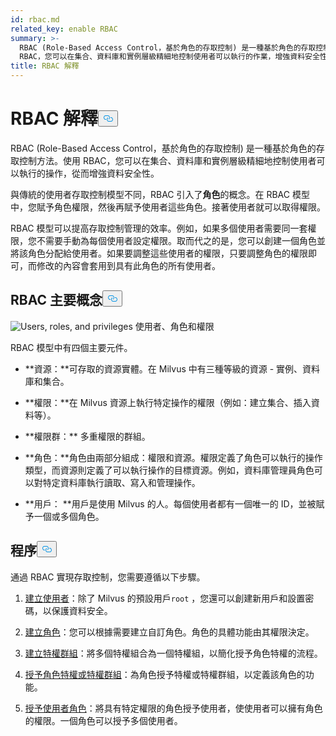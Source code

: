 ```yaml
---
id: rbac.md
related_key: enable RBAC
summary: >-
  RBAC (Role-Based Access Control，基於角色的存取控制) 是一種基於角色的存取控制方法。使用
  RBAC，您可以在集合、資料庫和實例層級精細地控制使用者可以執行的作業，增強資料安全性。
title: RBAC 解釋
---
```

<h1 id="RBAC-Explained​" class="common-anchor-header">RBAC 解釋<button data-href="#RBAC-Explained​" class="anchor-icon" translate="no">
      <svg translate="no"
        aria-hidden="true"
        focusable="false"
        height="20"
        version="1.1"
        viewBox="0 0 16 16"
        width="16"
      >
        <path
          fill="#0092E4"
          fill-rule="evenodd"
          d="M4 9h1v1H4c-1.5 0-3-1.69-3-3.5S2.55 3 4 3h4c1.45 0 3 1.69 3 3.5 0 1.41-.91 2.72-2 3.25V8.59c.58-.45 1-1.27 1-2.09C10 5.22 8.98 4 8 4H4c-.98 0-2 1.22-2 2.5S3 9 4 9zm9-3h-1v1h1c1 0 2 1.22 2 2.5S13.98 12 13 12H9c-.98 0-2-1.22-2-2.5 0-.83.42-1.64 1-2.09V6.25c-1.09.53-2 1.84-2 3.25C6 11.31 7.55 13 9 13h4c1.45 0 3-1.69 3-3.5S14.5 6 13 6z"
        ></path>
      </svg>
    </button></h1><p>RBAC (Role-Based Access Control，基於角色的存取控制) 是一種基於角色的存取控制方法。使用 RBAC，您可以在集合、資料庫和實例層級精細地控制使用者可以執行的操作，從而增強資料安全性。</p>
<p>與傳統的使用者存取控制模型不同，RBAC 引入了<strong>角色</strong>的概念。在 RBAC 模型中，您賦予角色權限，然後再賦予使用者這些角色。接著使用者就可以取得權限。</p>
<p>RBAC 模型可以提高存取控制管理的效率。例如，如果多個使用者需要同一套權限，您不需要手動為每個使用者設定權限。取而代之的是，您可以創建一個角色並將該角色分配給使用者。如果要調整這些使用者的權限，只要調整角色的權限即可，而修改的內容會套用到具有此角色的所有使用者。</p>
<h2 id="RBAC-key-concepts​" class="common-anchor-header">RBAC 主要概念<button data-href="#RBAC-key-concepts​" class="anchor-icon" translate="no">
      <svg translate="no"
        aria-hidden="true"
        focusable="false"
        height="20"
        version="1.1"
        viewBox="0 0 16 16"
        width="16"
      >
        <path
          fill="#0092E4"
          fill-rule="evenodd"
          d="M4 9h1v1H4c-1.5 0-3-1.69-3-3.5S2.55 3 4 3h4c1.45 0 3 1.69 3 3.5 0 1.41-.91 2.72-2 3.25V8.59c.58-.45 1-1.27 1-2.09C10 5.22 8.98 4 8 4H4c-.98 0-2 1.22-2 2.5S3 9 4 9zm9-3h-1v1h1c1 0 2 1.22 2 2.5S13.98 12 13 12H9c-.98 0-2-1.22-2-2.5 0-.83.42-1.64 1-2.09V6.25c-1.09.53-2 1.84-2 3.25C6 11.31 7.55 13 9 13h4c1.45 0 3-1.69 3-3.5S14.5 6 13 6z"
        ></path>
      </svg>
    </button></h2><p>
  
   <span class="img-wrapper"> <img translate="no" src="/docs/v2.5.x/assets/users_roles_privileges.png" alt="Users, roles, and privileges" class="doc-image" id="users,-roles,-and-privileges" />
   </span> <span class="img-wrapper"> <span>使用者、角色和權限</span> </span></p>
<p>RBAC 模型中有四個主要元件。</p>
<ul>
<li><p>**資源：**可存取的資源實體。在 Milvus 中有三種等級的資源 - 實例、資料庫和集合。</p></li>
<li><p>**權限：**在 Milvus 資源上執行特定操作的權限（例如：建立集合、插入資料等）。</p></li>
<li><p>**權限群：** 多重權限的群組。</p></li>
<li><p>**角色：**角色由兩部分組成：權限和資源。權限定義了角色可以執行的操作類型，而資源則定義了可以執行操作的目標資源。例如，資料庫管理員角色可以對特定資料庫執行讀取、寫入和管理操作。</p></li>
<li><p>**用戶： **用戶是使用 Milvus 的人。每個使用者都有一個唯一的 ID，並被賦予一個或多個角色。</p></li>
</ul>
<h2 id="Procedures​" class="common-anchor-header">程序<button data-href="#Procedures​" class="anchor-icon" translate="no">
      <svg translate="no"
        aria-hidden="true"
        focusable="false"
        height="20"
        version="1.1"
        viewBox="0 0 16 16"
        width="16"
      >
        <path
          fill="#0092E4"
          fill-rule="evenodd"
          d="M4 9h1v1H4c-1.5 0-3-1.69-3-3.5S2.55 3 4 3h4c1.45 0 3 1.69 3 3.5 0 1.41-.91 2.72-2 3.25V8.59c.58-.45 1-1.27 1-2.09C10 5.22 8.98 4 8 4H4c-.98 0-2 1.22-2 2.5S3 9 4 9zm9-3h-1v1h1c1 0 2 1.22 2 2.5S13.98 12 13 12H9c-.98 0-2-1.22-2-2.5 0-.83.42-1.64 1-2.09V6.25c-1.09.53-2 1.84-2 3.25C6 11.31 7.55 13 9 13h4c1.45 0 3-1.69 3-3.5S14.5 6 13 6z"
        ></path>
      </svg>
    </button></h2><p>通過 RBAC 實現存取控制，您需要遵循以下步驟。</p>
<ol>
<li><p><a href="/docs/zh-hant/users_and_roles.md#Create-a-user">建立使用者</a>：除了 Milvus 的預設用戶<code translate="no">root</code> ，您還可以創建新用戶和設置密碼，以保護資料安全。</p></li>
<li><p><a href="/docs/zh-hant/users_and_roles.md#Create-a-role">建立角色</a>：您可以根據需要建立自訂角色。角色的具體功能由其權限決定。</p></li>
<li><p><a href="/docs/zh-hant/privilege_group.md">建立特權群組</a>：將多個特權組合為一個特權組，以簡化授予角色特權的流程。</p></li>
<li><p><a href="/docs/zh-hant/grant_privileges.md">授予角色特權或特權群組</a>：為角色授予特權或特權群組，以定義該角色的功能。</p></li>
<li><p><a href="/docs/zh-hant/grant_roles.md">授予使用者角色</a>：將具有特定權限的角色授予使用者，使使用者可以擁有角色的權限。一個角色可以授予多個使用者。</p></li>
</ol>

